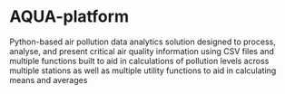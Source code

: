 # AQUA-platform
Python-based air pollution data analytics solution designed to process, analyse, and present critical air quality information using CSV files and multiple functions built to aid in calculations of pollution levels across multiple stations as well as multiple utility functions to aid in calculating means and averages
